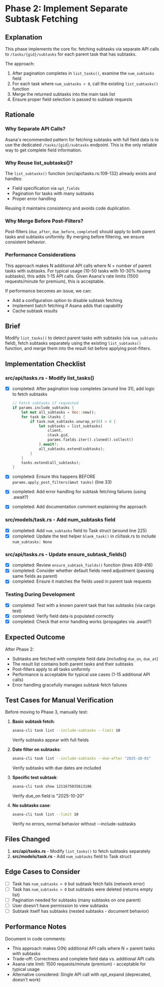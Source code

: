 # Phase 2: Implement Separate Subtask Fetching

## Explanation

This phase implements the core fix: fetching subtasks via separate API calls to `/tasks/{gid}/subtasks` for each parent task that has subtasks.

The approach:
1. After pagination completes in `list_tasks()`, examine the `num_subtasks` field
2. For each task where `num_subtasks > 0`, call the existing `list_subtasks()` function
3. Merge the returned subtasks into the main task list
4. Ensure proper field selection is passed to subtask requests

## Rationale

### Why Separate API Calls?
Asana's recommended pattern for fetching subtasks with full field data is to use the dedicated `/tasks/{gid}/subtasks` endpoint. This is the only reliable way to get complete field information.

### Why Reuse list_subtasks()?
The `list_subtasks()` function (src/api/tasks.rs:109-132) already exists and handles:
- Field specification via `opt_fields`
- Pagination for tasks with many subtasks
- Proper error handling

Reusing it maintains consistency and avoids code duplication.

### Why Merge Before Post-Filters?
Post-filters (`due_after`, `due_before`, `completed`) should apply to both parent tasks and subtasks uniformly. By merging before filtering, we ensure consistent behavior.

### Performance Considerations
This approach makes N additional API calls where N = number of parent tasks with subtasks. For typical usage (10-50 tasks with 10-30% having subtasks), this adds 1-15 API calls. Given Asana's rate limits (1500 requests/minute for premium), this is acceptable.

If performance becomes an issue, we can:
- Add a configuration option to disable subtask fetching
- Implement batch fetching if Asana adds that capability
- Cache subtask results

## Brief

Modify `list_tasks()` to detect parent tasks with subtasks (via `num_subtasks` field), fetch subtasks separately using the existing `list_subtasks()` function, and merge them into the result list before applying post-filters.

## Implementation Checklist

### src/api/tasks.rs - Modify list_tasks()

- [x] completed: After pagination loop completes (around line 31), add logic to fetch subtasks
  ```rust
  // Fetch subtasks if requested
  if params.include_subtasks {
      let mut all_subtasks = Vec::new();
      for task in &tasks {
          if task.num_subtasks.unwrap_or(0) > 0 {
              let subtasks = list_subtasks(
                  client,
                  &task.gid,
                  params.fields.iter().cloned().collect()
              ).await?;
              all_subtasks.extend(subtasks);
          }
      }
      tasks.extend(all_subtasks);
  }
  ```

- [x] completed: Ensure this happens BEFORE `params.apply_post_filters(&mut tasks)` (line 33)
- [x] completed: Add error handling for subtask fetching failures (using .await?)
- [x] completed: Add documentation comment explaining the approach

### src/models/task.rs - Add num_subtasks field

- [x] completed: Add `num_subtasks` field to Task struct (around line 225)
- [x] completed: Update the test helper `blank_task()` in cli/task.rs to include `num_subtasks: None`

### src/api/tasks.rs - Update ensure_subtask_fields()

- [x] completed: Review `ensure_subtask_fields()` function (lines 409-416)
- [x] completed: Consider whether default fields need adjustment (passing same fields as parent)
- [x] completed: Ensure it matches the fields used in parent task requests

### Testing During Development

- [x] completed: Test with a known parent task that has subtasks (via cargo test)
- [x] completed: Verify field data is populated correctly
- [x] completed: Check that error handling works (propagates via .await?)

## Expected Outcome

After Phase 2:
- Subtasks are fetched with complete field data (including `due_on`, `due_at`)
- The result list contains both parent tasks and their subtasks
- Post-filters apply to all tasks uniformly
- Performance is acceptable for typical use cases (1-15 additional API calls)
- Error handling gracefully manages subtask fetch failures

## Test Cases for Manual Verification

Before moving to Phase 3, manually test:

1. **Basic subtask fetch**:
   ```bash
   asana-cli task list --include-subtasks --limit 10
   ```
   Verify subtasks appear with full fields

2. **Date filter on subtasks**:
   ```bash
   asana-cli task list --include-subtasks --due-after "2025-10-01"
   ```
   Verify subtasks with due dates are included

3. **Specific test subtask**:
   ```bash
   asana-cli task show 1211675035613186
   ```
   Verify due_on field is "2025-10-20"

4. **No subtasks case**:
   ```bash
   asana-cli task list --limit 10
   ```
   Verify no errors, normal behavior without --include-subtasks

## Files Changed

1. **src/api/tasks.rs** - Modify `list_tasks()` to fetch subtasks separately
2. **src/models/task.rs** - Add `num_subtasks` field to Task struct

## Edge Cases to Consider

- [ ] Task has `num_subtasks > 0` but subtask fetch fails (network error)
- [ ] Task has `num_subtasks > 0` but subtasks were deleted (returns empty list)
- [ ] Pagination needed for subtasks (many subtasks on one parent)
- [ ] User doesn't have permission to view subtasks
- [ ] Subtask itself has subtasks (nested subtasks - document behavior)

## Performance Notes

Document in code comments:
- This approach makes O(N) additional API calls where N = parent tasks with subtasks
- Trade-off: Correctness and complete field data vs. additional API calls
- Asana rate limit: 1500 requests/minute (premium) - acceptable for typical usage
- Alternative considered: Single API call with opt_expand (deprecated, doesn't work)
